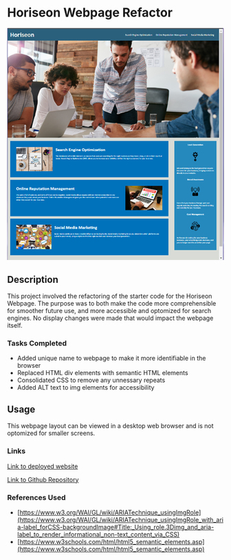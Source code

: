 # Horiseon Webpage Refactor
![horiseon-mod](horiseon-mod.PNG)

## Description

This project involved the refactoring of the starter code for the Horiseon Webpage. The purpose was to both make the code more comprehensible for smoother future use, and more accessible and optomized for search engines. No display changes were made that would impact the webpage itself. 

### Tasks Completed

* Added unique name to webpage to make it more identifiable in the browser
* Replaced HTML div elements with semantic HTML elements
* Consolidated CSS to remove any unnessary repeats
* Added ALT text to img elements for accessibility

## Usage

This webpage layout can be viewed in a desktop web browser and is not optomized for smaller screens. 

### Links

[Link to deployed website](https://camparooni.github.io/horiseon-mod/)

[Link to Github Repository](https://github.com/Camparooni/horiseon-mod)

### References Used

* [https://www.w3.org/WAI/GL/wiki/ARIATechnique_usingImgRole](https://www.w3.org/WAI/GL/wiki/ARIATechnique_usingImgRole_with_aria-label_forCSS-backgroundImage#Title:_Using_role.3Dimg_and_aria-label_to_render_informational_non-text_content_via_CSS)
* [https://www.w3schools.com/html/html5_semantic_elements.asp](https://www.w3schools.com/html/html5_semantic_elements.asp)

